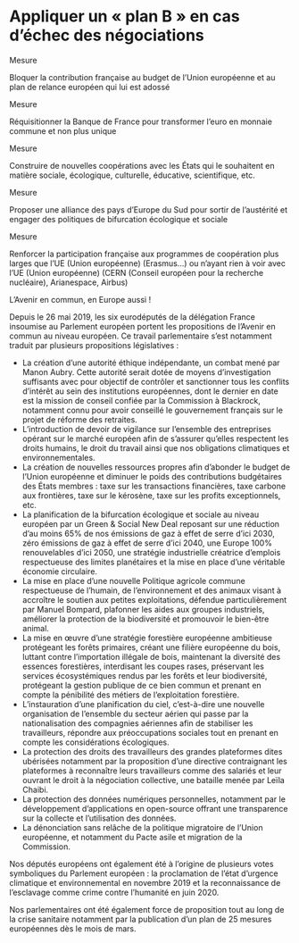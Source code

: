 # Appliquer un « plan B » en cas d’échec des négociations

<div class="admonition">

Mesure

Bloquer la contribution française au budget de l’Union européenne et au
plan de relance européen qui lui est adossé

</div>

<div class="admonition">

Mesure

Réquisitionner la Banque de France pour transformer l’euro en monnaie
commune et non plus unique

</div>

<div class="admonition">

Mesure

Construire de nouvelles coopérations avec les États qui le souhaitent en
matière sociale, écologique, culturelle, éducative, scientifique, etc.

</div>

<div class="admonition">

Mesure

Proposer une alliance des pays d’Europe du Sud pour sortir de
l’austérité et engager des politiques de bifurcation écologique et
sociale

</div>

<div class="admonition">

Mesure

Renforcer la participation française aux programmes de coopération plus
larges que l’UE (Union européenne) (Erasmus…) ou n’ayant rien à voir
avec l’UE (Union européenne)
(CERN (Conseil européen pour la recherche nucléaire), Arianespace,
Airbus)

</div>

<div class="admonition note">

L’Avenir en commun, en Europe aussi !

Depuis le 26 mai 2019, les six eurodéputés de la délégation France
insoumise au Parlement européen portent les propositions de l’Avenir en
commun au niveau européen. Ce travail parlementaire s’est notamment
traduit par plusieurs propositions législatives :

-   La création d’une autorité éthique indépendante, un combat mené par
    Manon Aubry. Cette autorité serait dotée de moyens d’investigation
    suffisants avec pour objectif de contrôler et sanctionner tous les
    conflits d’intérêt au sein des institutions européennes, dont le
    dernier en date est la mission de conseil confiée par la Commission
    à Blackrock, notamment connu pour avoir conseillé le gouvernement
    français sur le projet de réforme des retraites.
-   L’introduction de devoir de vigilance sur l’ensemble des entreprises
    opérant sur le marché européen afin de s’assurer qu’elles respectent
    les droits humains, le droit du travail ainsi que nos obligations
    climatiques et environnementales.
-   La création de nouvelles ressources propres afin d’abonder le budget
    de l’Union européenne et diminuer le poids des contributions
    budgétaires des États membres : taxe sur les transactions
    financières, taxe carbone aux frontières, taxe sur le kérosène, taxe
    sur les profits exceptionnels, etc.
-   La planification de la bifurcation écologique et sociale au niveau
    européen par un Green & Social New Deal reposant sur une réduction
    d’au moins 65% de nos émissions de gaz à effet de serre d’ici 2030,
    zéro émissions de gaz à effet de serre d’ici 2040, une Europe 100%
    renouvelables d’ici 2050, une stratégie industrielle créatrice
    d’emplois respectueuse des limites planétaires et la mise en place
    d’une véritable économie circulaire.
-   La mise en place d’une nouvelle Politique agricole commune
    respectueuse de l’humain, de l’environnement et des animaux visant à
    accroître le soutien aux petites exploitations, défendue
    particulièrement par Manuel Bompard, plafonner les aides aux groupes
    industriels, améliorer la protection de la biodiversité et
    promouvoir le bien-être animal.
-   La mise en œuvre d’une stratégie forestière européenne ambitieuse
    protégeant les forêts primaires, créant une filière européenne du
    bois, luttant contre l’importation illégale de bois, maintenant la
    diversité des essences forestières, interdisant les coupes rases,
    préservant les services écosystémiques rendus par les forêts et leur
    biodiversité, protégeant la gestion publique de ce bien commun et
    prenant en compte la pénibilité des métiers de l’exploitation
    forestière.
-   L’instauration d’une planification du ciel, c’est-à-dire une
    nouvelle organisation de l’ensemble du secteur aérien qui passe par
    la nationalisation des compagnies aériennes afin de stabiliser les
    travailleurs, répondre aux préoccupations sociales tout en prenant
    en compte les considérations écologiques.
-   La protection des droits des travailleurs des grandes plateformes
    dites ubérisées notamment par la proposition d’une directive
    contraignant les plateformes à reconnaître leurs travailleurs comme
    des salariés et leur ouvrant le droit à la négociation collective,
    une bataille menée par Leïla Chaibi.
-   La protection des données numériques personnelles, notamment par le
    développement d’applications en open-source offrant une transparence
    sur la collecte et l’utilisation des données.
-   La dénonciation sans relâche de la politique migratoire de l’Union
    européenne, et notamment du Pacte asile et migration de la
    Commission.

Nos députés européens ont également été à l’origine de plusieurs votes
symboliques du Parlement européen : la proclamation de l’état d’urgence
climatique et environnemental en novembre 2019 et la reconnaissance de
l’esclavage comme crime contre l’humanité en juin 2020.

Nos parlementaires ont été également force de proposition tout au long
de la crise sanitaire notamment par la publication d’un plan de 25
mesures européennes dès le mois de mars.

</div>
